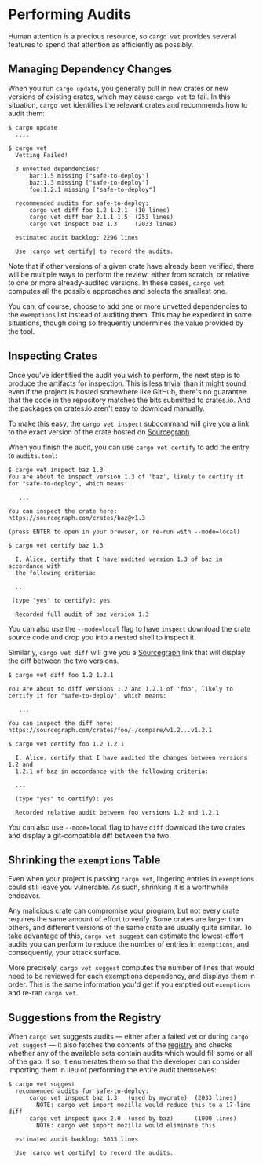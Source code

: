 # Performing Audits

Human attention is a precious resource, so `cargo vet` provides several features
to spend that attention as efficiently as possibly.

## Managing Dependency Changes

When you run `cargo update`, you generally pull in new crates or new versions of
existing crates, which may cause `cargo vet` to fail. In this situation,
`cargo vet` identifies the relevant crates and recommends how to audit them:

```
$ cargo update
  ....

$ cargo vet
  Vetting Failed!

  3 unvetted dependencies:
      bar:1.5 missing ["safe-to-deploy"]
      baz:1.3 missing ["safe-to-deploy"]
      foo:1.2.1 missing ["safe-to-deploy"]

  recommended audits for safe-to-deploy:
      cargo vet diff foo 1.2 1.2.1  (10 lines)
      cargo vet diff bar 2.1.1 1.5  (253 lines)
      cargo vet inspect baz 1.3     (2033 lines)

  estimated audit backlog: 2296 lines

  Use |cargo vet certify| to record the audits.
```

Note that if other versions of a given crate have already been verified, there
will be multiple ways to perform the review: either from scratch, or relative to
one or more already-audited versions. In these cases, `cargo vet`
computes all the possible approaches and selects the smallest one.

You can, of course, choose to add one or more unvetted dependencies to the
`exemptions` list instead of auditing them. This may be expedient in some
situations, though doing so frequently undermines the value provided by the
tool.

## Inspecting Crates

Once you've identified the audit you wish to perform, the next step is to
produce the artifacts for inspection. This is less trivial than it might sound:
even if the project is hosted somewhere like GitHub, there's no guarantee that
the code in the repository matches the bits submitted to crates.io. And the
packages on crates.io aren't easy to download manually.

To make this easy, the `cargo vet inspect` subcommand will give you a link to
the exact version of the crate hosted on [Sourcegraph](https://about.sourcegraph.com/).

When you finish the audit, you can use `cargo vet certify` to add the entry to
`audits.toml`:

```
$ cargo vet inspect baz 1.3
You are about to inspect version 1.3 of 'baz', likely to certify it for "safe-to-deploy", which means:

   ...

You can inspect the crate here: https://sourcegraph.com/crates/baz@v1.3

(press ENTER to open in your browser, or re-run with --mode=local)

$ cargo vet certify baz 1.3

  I, Alice, certify that I have audited version 1.3 of baz in accordance with
  the following criteria:

  ...

 (type "yes" to certify): yes

  Recorded full audit of baz version 1.3
```

You can also use the `--mode=local` flag to have `inspect` download the crate
source code and drop you into a nested shell to inspect it.

Similarly, `cargo vet diff` will give you a [Sourcegraph](https://about.sourcegraph.com/)
link that will display the diff between the two versions.

```
$ cargo vet diff foo 1.2 1.2.1

You are about to diff versions 1.2 and 1.2.1 of 'foo', likely to certify it for "safe-to-deploy", which means:

   ...

You can inspect the diff here: https://sourcegraph.com/crates/foo/-/compare/v1.2...v1.2.1

$ cargo vet certify foo 1.2 1.2.1

  I, Alice, certify that I have audited the changes between versions 1.2 and
  1.2.1 of baz in accordance with the following criteria:

  ...

  (type "yes" to certify): yes

  Recorded relative audit between foo versions 1.2 and 1.2.1
```

You can also use `--mode=local` flag to have `diff` download the two crates and display a
git-compatible diff between the two.

## Shrinking the `exemptions` Table

Even when your project is passing `cargo vet`, lingering entries in `exemptions`
could still leave you vulnerable. As such, shrinking it is a worthwhile endeavor.

Any malicious crate can compromise your program, but not every crate requires
the same amount of effort to verify. Some crates are larger than others, and
different versions of the same crate are usually quite similar. To take
advantage of this, `cargo vet suggest` can estimate the lowest-effort audits
you can perform to reduce the number of entries in `exemptions`, and
consequently, your attack surface.

More precisely, `cargo vet suggest` computes the number of lines that would need
to be reviewed for each exemptions dependency, and displays them in order. This
is the same information you'd get if you emptied out `exemptions` and re-ran
`cargo vet`.

## Suggestions from the Registry

When `cargo vet` suggests audits — either after a failed vet or during `cargo
vet suggest` — it also fetches the contents of the
[registry](importing-audits.md#the-registry) and checks whether any of the
available sets contain audits which would fill some or all of the gap. If so, it
enumerates them so that the developer can consider importing them in lieu of
performing the entire audit themselves:

```
$ cargo vet suggest
  recommended audits for safe-to-deploy:
      cargo vet inspect baz 1.3   (used by mycrate)  (2033 lines)
        NOTE: cargo vet import mozilla would reduce this to a 17-line diff
      cargo vet inspect quxx 2.0  (used by baz)      (1000 lines)
        NOTE: cargo vet import mozilla would eliminate this

  estimated audit backlog: 3033 lines

  Use |cargo vet certify| to record the audits.
```
